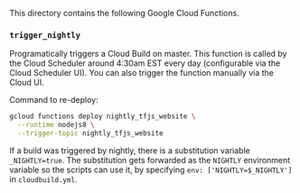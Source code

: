 This directory contains the following Google Cloud Functions.

### `trigger_nightly`
Programatically triggers a Cloud Build on master. This function is called by the Cloud Scheduler around 4:30am EST every day (configurable via the Cloud Scheduler UI).
You can also trigger the function manually via the Cloud UI.

Command to re-deploy:
```sh
gcloud functions deploy nightly_tfjs_website \
  --runtime nodejs8 \
  --trigger-topic nightly_tfjs_website
```

If a build was triggered by nightly, there is a substitution variable `_NIGHTLY=true`.
The substitution gets forwarded as the `NIGHTLY` environment variable so the scripts can use it, by specifying `env: ['NIGHTLY=$_NIGHTLY']` in `cloudbuild.yml`.

